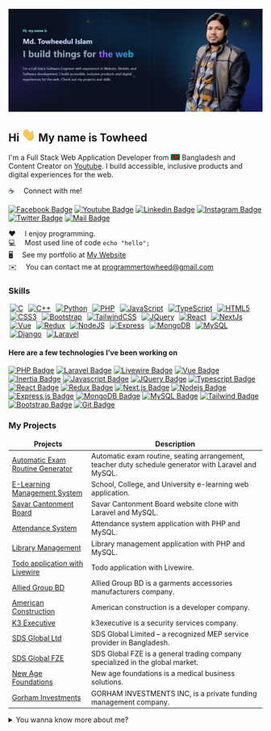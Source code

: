 ![Github Banner](assets/github-banner.PNG)

## Hi <img src="assets/hello.gif" width="28px" alt="hi"> My name is Towheed

I'm a Full Stack Web Application Developer from <img src="assets/bangladesh.png" width="18"/> Bangladesh and Content Creator on [Youtube](https://www.youtube.com/@programmertowheed). I build accessible, inclusive products and digital experiences for the web.

:coffee: &emsp;Connect with me!

[![Facebook Badge](https://img.shields.io/badge/Facebook-1877F2?style=for-the-badge&logo=facebook&logoColor=white)](https://www.facebook.com/programmertowheeds/)
[![Youtube Badge](https://img.shields.io/badge/YouTube-FF0000?style=for-the-badge&logo=youtube&logoColor=white)](https://www.youtube.com/@programmertowheed)
[![Linkedin Badge](https://img.shields.io/badge/LinkedIn-0077B5?style=for-the-badge&logo=linkedin&logoColor=white)](https://www.linkedin.com/in/programmertowheed/)
[![Instagram Badge](https://img.shields.io/badge/Instagram-E4405F?style=for-the-badge&logo=instagram&logoColor=white)](https://www.instagram.com/programmertowheed/)
[![Twitter Badge](https://img.shields.io/badge/Twitter-1DA1F2?style=for-the-badge&logo=twitter&logoColor=white)](https://twitter.com/pro_towheed)
[![Mail Badge](https://img.shields.io/badge/Gmail-D14836?style=for-the-badge&logo=gmail&logoColor=white)](mailto:programmertowheed@gmail.com)

:hearts: &emsp;I enjoy programming. <br/>
:computer: &emsp;Most used line of code `echo "hello";` <br/>
🖥️ &emsp;See my portfolio at [My Website](http://programmertowheed.com/)<br/>
✉️ &emsp;You can contact me at [programmertowheed@gmail.com](mailto:programmertowheed@gmail.com)

### Skills

<p align="left">
<a style="margin: 0 3px;" href="https://docs.microsoft.com/en-us/cpp/?view=msvc-170" target="_blank" rel="noreferrer"><img src="https://raw.githubusercontent.com/danielcranney/readme-generator/main/public/icons/skills/c-colored.svg" width="36" height="36" alt="C" /></a>
<a style="margin: 0 3px;" href="https://docs.microsoft.com/en-us/cpp/?view=msvc-170" target="_blank" rel="noreferrer"><img src="https://raw.githubusercontent.com/danielcranney/readme-generator/main/public/icons/skills/cplusplus-colored.svg" width="36" height="36" alt="C++" /></a>
<a style="margin: 0 3px;" href="https://www.python.org/" target="_blank" rel="noreferrer"><img src="https://raw.githubusercontent.com/danielcranney/readme-generator/main/public/icons/skills/python-colored.svg" width="36" height="36" alt="Python" /></a>
<a style="margin: 0 3px;" href="https://www.php.net/" target="_blank" rel="noreferrer"><img src="https://raw.githubusercontent.com/danielcranney/readme-generator/main/public/icons/skills/php-colored.svg" width="36" height="36" alt="PHP" /></a>
<a style="margin: 0 3px;" href="https://developer.mozilla.org/en-US/docs/Web/JavaScript" target="_blank" rel="noreferrer"><img src="https://raw.githubusercontent.com/danielcranney/readme-generator/main/public/icons/skills/javascript-colored.svg" width="36" height="36" alt="JavaScript" /></a>
<a style="margin: 0 3px;" href="https://www.typescriptlang.org/" target="_blank" rel="noreferrer"><img src="https://raw.githubusercontent.com/danielcranney/readme-generator/main/public/icons/skills/typescript-colored.svg" width="36" height="36" alt="TypeScript" /></a>
<a style="margin: 0 3px;" href="https://developer.mozilla.org/en-US/docs/Glossary/HTML5" target="_blank" rel="noreferrer"><img src="https://raw.githubusercontent.com/danielcranney/readme-generator/main/public/icons/skills/html5-colored.svg" width="36" height="36" alt="HTML5" /></a>
<a style="margin: 0 3px;" href="https://www.w3.org/TR/CSS/#css" target="_blank" rel="noreferrer"><img src="https://raw.githubusercontent.com/danielcranney/readme-generator/main/public/icons/skills/css3-colored.svg" width="36" height="36" alt="CSS3" /></a>
<a style="margin: 0 3px;" href="https://getbootstrap.com/" target="_blank" rel="noreferrer"><img src="https://raw.githubusercontent.com/danielcranney/readme-generator/main/public/icons/skills/bootstrap-colored.svg" width="36" height="36" alt="Bootstrap" /></a>
<a style="margin: 0 3px;" href="https://tailwindcss.com/" target="_blank" rel="noreferrer"><img src="https://raw.githubusercontent.com/danielcranney/readme-generator/main/public/icons/skills/tailwindcss-colored.svg" width="36" height="36" alt="TailwindCSS" /></a>
<a style="margin: 0 3px;" href="https://jquery.com/" target="_blank" rel="noreferrer"><img src="https://raw.githubusercontent.com/danielcranney/readme-generator/main/public/icons/skills/jquery-colored.svg" width="36" height="36" alt="JQuery" /></a>
<a style="margin: 0 3px;" href="https://reactjs.org/" target="_blank" rel="noreferrer"><img src="https://raw.githubusercontent.com/danielcranney/readme-generator/main/public/icons/skills/react-colored.svg" width="36" height="36" alt="React" /></a>
<a style="margin: 0 3px;" href="https://nextjs.org/docs" target="_blank" rel="noreferrer"><img src="https://raw.githubusercontent.com/danielcranney/readme-generator/main/public/icons/skills/nextjs-colored.svg" width="36" height="36" alt="NextJs" /></a>
<a style="margin: 0 3px;" href="https://vuejs.org/" target="_blank" rel="noreferrer"><img src="https://raw.githubusercontent.com/danielcranney/readme-generator/main/public/icons/skills/vuejs-colored.svg" width="36" height="36" alt="Vue" /></a>
<a style="margin: 0 3px;" href="https://redux.js.org/" target="_blank" rel="noreferrer"><img src="https://raw.githubusercontent.com/danielcranney/readme-generator/main/public/icons/skills/redux-colored.svg" width="36" height="36" alt="Redux" /></a>
<a style="margin: 0 3px;" href="https://nodejs.org/en/" target="_blank" rel="noreferrer"><img src="https://raw.githubusercontent.com/danielcranney/readme-generator/main/public/icons/skills/nodejs-colored.svg" width="36" height="36" alt="NodeJS" /></a>
<a style="margin: 0 3px;" href="https://expressjs.com/" target="_blank" rel="noreferrer"><img src="https://raw.githubusercontent.com/danielcranney/readme-generator/main/public/icons/skills/express-colored.svg" width="36" height="36" alt="Express" /></a>
<a style="margin: 0 3px;" href="https://www.mongodb.com/" target="_blank" rel="noreferrer"><img src="https://raw.githubusercontent.com/danielcranney/readme-generator/main/public/icons/skills/mongodb-colored.svg" width="36" height="36" alt="MongoDB" /></a>
<a style="margin: 0 3px;" href="https://www.mysql.com/" target="_blank" rel="noreferrer"><img src="https://raw.githubusercontent.com/danielcranney/readme-generator/main/public/icons/skills/mysql-colored.svg" width="36" height="36" alt="MySQL" /></a>
<a style="margin: 0 3px;" href="https://www.djangoproject.com/" target="_blank" rel="noreferrer"><img src="https://raw.githubusercontent.com/danielcranney/readme-generator/main/public/icons/skills/django-colored.svg" width="36" height="36" alt="Django" /></a>
<a style="margin: 0 3px;" href="https://laravel.com/" target="_blank" rel="noreferrer"><img src="https://raw.githubusercontent.com/danielcranney/readme-generator/main/public/icons/skills/laravel-colored.svg" width="36" height="36" alt="Laravel" /></a>
</p>

#### Here are a few technologies I’ve been working on

[![PHP Badge](https://img.shields.io/badge/PHP-000000?style=for-the-badge&logo=php)](#)
[![Laravel Badge](https://img.shields.io/badge/Laravel-f9322c?style=for-the-badge&logo=laravel&logoColor=f9322c&labelColor=black)](#)
[![Livewire Badge](https://img.shields.io/badge/Livewire-EE5D99?style=for-the-badge&logo=Livewire&logoColor=EE5D99&labelColor=black)](#)
[![Vue Badge](https://img.shields.io/badge/Vue.js-42d392?style=for-the-badge&logo=vuedotjs&logoColor=42d392&labelColor=black)](#)
[![Inertia Badge](https://img.shields.io/badge/Inertia-4299e180?style=for-the-badge&logo=Inertia&logoColor=4299e180&labelColor=black)](#)
[![Javascript Badge](https://img.shields.io/badge/-Javascript-F0DB4F?style=for-the-badge&labelColor=black&logo=javascript&logoColor=F0DB4F)](#)
[![JQuery Badge](https://img.shields.io/badge/-JQuery-0769ad?style=for-the-badge&labelColor=black&logo=jquery&logoColor=0769ad)](#)
[![Typescript Badge](https://img.shields.io/badge/-Typescript-007acc?style=for-the-badge&labelColor=black&logo=typescript&logoColor=007acc)](#)
[![React Badge](https://img.shields.io/badge/-React-61DBFB?style=for-the-badge&labelColor=black&logo=react&logoColor=61DBFB)](#)
[![Redux Badge](https://img.shields.io/badge/-Redux-593d88?style=for-the-badge&labelColor=black&logo=redux&logoColor=593d88)](#)
[![Next.js Badge](https://img.shields.io/badge/next.js-000000?style=for-the-badge&logo=nextdotjs&logoColor=white)](#)
[![Nodejs Badge](https://img.shields.io/badge/-Nodejs-3C873A?style=for-the-badge&labelColor=black&logo=node.js&logoColor=3C873A)](#)
[![Express.js Badge](https://img.shields.io/badge/Express.js-000000?style=for-the-badge&logo=express&logoColor=white)](#)
[![MongoDB Badge](https://img.shields.io/badge/MongoDB-4EA94B?style=for-the-badge&logo=mongodb&logoColor=white)](#)
[![MySQL Badge](https://img.shields.io/badge/MySQL-3E6E93?style=for-the-badge&logo=mysql&logoColor=white&labelColor=000000)](#)
[![Tailwind Badge](https://img.shields.io/badge/Tailwind%20CSS-092749?style=for-the-badge&logo=tailwindcss&logoColor=06B6D4&labelColor=000000)](#)
[![Bootstrap Badge](https://img.shields.io/badge/Bootstrap-7411f6?style=for-the-badge&logo=bootstrap&logoColor=7411f6&labelColor=000000)](#)
[![Git Badge](https://img.shields.io/badge/Git-F05032?style=for-the-badge&logo=git&logoColor=white)](#)

### My Projects

<table>
  <thead align="center">
    <tr border: none;>
      <td><b>Projects</b></td>
      <td><b>Description</b></td>
    </tr>
  </thead>
  <tbody>
    <tr>
      <td><a href="https://project.programmertowheed.com/erms" target="_blank">Automatic Exam Routine Generator</a></td>
      <td>Automatic exam routine, seating arrangement, teacher duty schedule generator with Laravel and MySQL.</td>
    </tr>
    <tr>
      <td><a href="https://project.programmertowheed.com/school" target="_blank">E-Learning Management System</a></td>
      <td>School, College, and University e-learning web application.</td>
    </tr>
    <tr>
      <td><a href="https://project.programmertowheed.com/scb.gov.bd/" target="_blank">Savar Cantonment Board</a></td>
      <td>Savar Cantonment Board website clone with Laravel and MySQL.</td>
    </tr>
    <tr>
      <td><a href="https://project.programmertowheed.com/attendancesystem" target="_blank">Attendance System</a></td>
      <td>Attendance system application with PHP and MySQL.</td>
    </tr>
    <tr>
      <td><a href="https://project.programmertowheed.com/libarymanagment" target="_blank">Library Management</a></td>
      <td>Library management application with PHP and MySQL.</td>
    </tr>
    <tr>
      <td><a href="https://project.programmertowheed.com/livewire-todo" target="_blank">Todo application with Livewire</a></td>
      <td>Todo application with Livewire.</td>
    </tr>
    <tr>
      <td><a href="https://alliedgroupbd.com/" target="_blank">Allied Group BD</a></td>
      <td>Allied Group BD is a garments accessories manufacturers company.</td>
    </tr>
    <tr>
      <td><a href="https://americanconstruction.co/" target="_blank">American Construction</a></td>
      <td>American construction is a developer company.</td>
    </tr>
    <tr>
      <td><a href="https://k3executive.com/" target="_blank">K3 Executive</a></td>
      <td>k3executive is a security services company.</td>
    </tr>
    <tr>
      <td><a href="https://sdsgloballtd.com/" target="_blank">SDS Global Ltd</a></td>
      <td>SDS Global Limited – a recognized MEP service provider in Bangladesh.</td>
    </tr>
    <tr>
      <td><a href="https://sdsglobalfze.com/" target="_blank">SDS Global FZE</a></td>
      <td>SDS Global FZE is a general trading company specialized in the global market.</td>
    </tr>
    <tr>
      <td><a href="https://newagefoundations.com/" target="_blank">New Age Foundations</a></td>
      <td>New age foundations is a medical business solutions.</td>
    </tr>
    <tr>
      <td><a href="https://gorhaminvestments.com/" target="_blank">Gorham Investments</a></td>
      <td>GORHAM INVESTMENTS INC, is a private funding management company.</td>
    </tr>
  </tbody>
</table>

<details>
<summary>
  You wanna know more about me?
</summary>

<br >
<b>GitHub Stats</b>

<a href="http://www.github.com/programmertowheed"><img src="https://github-readme-stats.vercel.app/api?username=programmertowheed&show_icons=true&hide=prs,contribs&title_color=6366f1&text_color=10b981&icon_color=facc15&bg_color=0f172a&hide_border=true&show_icons=true" alt="programmertowheed's GitHub stats" /></a>

<br >
<b>Commit Streak</b>

<a href="http://www.github.com/programmertowheed"><img src="https://github-readme-streak-stats.herokuapp.com/?user=programmertowheed&stroke=10b981&background=0f172a&ring=6366f1&fire=6366f1&currStreakNum=10b981&currStreakLabel=6366f1&sideNums=10b981&sideLabels=10b981&dates=10b981&hide_border=true" /></a>

<br >
<b>Top languages</b>

<a href="https://github.com/programmertowheed" align="left"><img src="https://github-readme-stats.vercel.app/api/top-langs/?username=programmertowheed&langs_count=10&title_color=6366f1&text_color=10b981&icon_color=facc15&bg_color=0f172a&hide_border=true&locale=en&custom_title=Top%20%Languages" alt="Top Languages" /></a>

</details>
